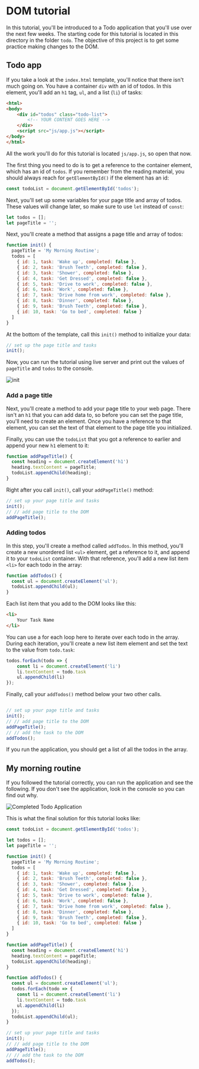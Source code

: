 # DOM tutorial

In this tutorial, you'll be introduced to a Todo application that you'll use over the next few weeks. The starting code for this tutorial is located in this directory in the folder `todo`. The objective of this project is to get some practice making changes to the DOM.

## Todo app

If you take a look at the `index.html` template, you'll notice that there isn't much going on. You have a container `div` with an id of todos. In this element, you'll add an `h1` tag, `ul`, and a list (`li`) of tasks:

```html
<html>
<body>
    <div id="todos" class="todo-list">
        <!-- YOUR CONTENT GOES HERE -->
    </div>
    <script src="js/app.js"></script>
</body>
</html>
```

All the work you'll do for this tutorial is located `js/app.js`, so open that now.

The first thing you need to do is to get a reference to the container element, which has an id of `todos`. If you remember from the reading material, you should always reach for `getElementById()` if the element has an id:

```js
const todoList = document.getElementById('todos');
```

Next, you'll set up some variables for your page title and array of todos. These values will change later, so make sure to use `let` instead of `const`:

```js
let todos = [];
let pageTitle = '';
```

Next, you'll create a method that assigns a page title and array of todos:

```js
function init() {
  pageTitle = 'My Morning Routine';
  todos = [
    { id: 1, task: 'Wake up', completed: false },
    { id: 2, task: 'Brush Teeth', completed: false },
    { id: 3, task: 'Shower', completed: false },
    { id: 4, task: 'Get Dressed', completed: false },
    { id: 5, task: 'Drive to work', completed: false },
    { id: 6, task: 'Work', completed: false },
    { id: 7, task: 'Drive home from work', completed: false },
    { id: 8, task: 'Dinner', completed: false },
    { id: 9, task: 'Brush Teeth', completed: false },
    { id: 10, task: 'Go to bed', completed: false }
  ]
}
```

At the bottom of the template, call this `init()` method to initialize your data:

```js
// set up the page title and tasks
init();
```

Now, you can run the tutorial using live server and print out the values of `pageTitle` and `todos` to the console.

![init](img/init-console.png)

### Add a page title

Next, you'll create a method to add your page title to your web page. There isn't an `h1` that you can add data to, so before you can set the page title, you'll need to create an element. Once you have a reference to that element, you can set the text of that element to the page title you initialized.

Finally, you can use the `todoList` that you got a reference to earlier and append your new `h1` element to it:

```js
function addPageTitle() {
  const heading = document.createElement('h1')
  heading.textContent = pageTitle;
  todoList.appendChild(heading);
}
```

Right after you call `init()`, call your `addPageTitle()` method:

```js
// set up your page title and tasks
init();
// // add page title to the DOM
addPageTitle();
```

### Adding todos

In this step, you'll create a method called `addTodos`. In this method, you'll create a new unordered list `<ul>` element, get a reference to it, and append it to your `todoList` container. With that reference, you'll add a new list item `<li>` for each todo in the array:

```js
function addTodos() {
  const ul = document.createElement('ul');
  todoList.appendChild(ul);
}
```

Each list item that you add to the DOM looks like this:

``` html
<li>
    Your Task Name
</li>
```

You can use a for each loop here to iterate over each todo in the array. During each iteration, you'll create a new list item element and set the text to the value from `todo.task`:

```js
todos.forEach(todo => {
    const li = document.createElement('li')
    li.textContent = todo.task
    ul.appendChild(li)
});
```

Finally, call your `addTodos()` method below your two other calls.

```js

// set up your page title and tasks
init();
// // add page title to the DOM
addPageTitle();
// // add the task to the DOM
addTodos();
```

If you run the application, you should get a list of all the todos in the array.

## My morning routine

If you followed the tutorial correctly, you can run the application and see the following. If you don't see the application, look in the console so you can find out why.

![Completed Todo Application](img/todo-completed.png)

This is what the final solution for this tutorial looks like:

```js
const todoList = document.getElementById('todos');

let todos = [];
let pageTitle = '';

function init() {
  pageTitle = 'My Morning Routine';
  todos = [
    { id: 1, task: 'Wake up', completed: false },
    { id: 2, task: 'Brush Teeth', completed: false },
    { id: 3, task: 'Shower', completed: false },
    { id: 4, task: 'Get Dressed', completed: false },
    { id: 5, task: 'Drive to work', completed: false },
    { id: 6, task: 'Work', completed: false },
    { id: 7, task: 'Drive home from work', completed: false },
    { id: 8, task: 'Dinner', completed: false },
    { id: 9, task: 'Brush Teeth', completed: false },
    { id: 10, task: 'Go to bed', completed: false }
  ]
}

function addPageTitle() {
  const heading = document.createElement('h1')
  heading.textContent = pageTitle;
  todoList.appendChild(heading);
}

function addTodos() {
  const ul = document.createElement('ul');
  todos.forEach(todo => {
    const li = document.createElement('li')
    li.textContent = todo.task
    ul.appendChild(li)
  });
  todoList.appendChild(ul);
}

// set up your page title and tasks
init();
// // add page title to the DOM
addPageTitle();
// // add the task to the DOM
addTodos();

```

